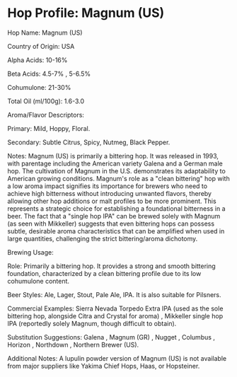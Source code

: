 # Hop Profile: Magnum (US)

Hop Name: Magnum (US)

Country of Origin: USA

Alpha Acids: 10-16%

Beta Acids: 4.5-7% , 5-6.5%

Cohumulone: 21-30%

Total Oil (ml/100g): 1.6-3.0

Aroma/Flavor Descriptors:

Primary: Mild, Hoppy, Floral.

Secondary: Subtle Citrus, Spicy, Nutmeg, Black Pepper.

Notes: Magnum (US) is primarily a bittering hop. It was released in 1993, with parentage including the American variety Galena and a German male hop. The cultivation of Magnum in the U.S. demonstrates its adaptability to American growing conditions. Magnum's role as a "clean bittering" hop with a low aroma impact signifies its importance for brewers who need to achieve high bitterness without introducing unwanted flavors, thereby allowing other hop additions or malt profiles to be more prominent. This represents a strategic choice for establishing a foundational bitterness in a beer. The fact that a "single hop IPA" can be brewed solely with Magnum (as seen with Mikkeller) suggests that even bittering hops can possess subtle, desirable aroma characteristics that can be amplified when used in large quantities, challenging the strict bittering/aroma dichotomy.

Brewing Usage:

Role: Primarily a bittering hop. It provides a strong and smooth bittering foundation, characterized by a clean bittering profile due to its low cohumulone content.

Beer Styles: Ale, Lager, Stout, Pale Ale, IPA. It is also suitable for Pilsners.

Commercial Examples: Sierra Nevada Torpedo Extra IPA (used as the sole bittering hop, alongside Citra and Crystal for aroma) , Mikkeller single hop IPA (reportedly solely Magnum, though difficult to obtain).

Substitution Suggestions: Galena , Magnum (GR) , Nugget , Columbus , Horizon , Northdown , Northern Brewer (US).

Additional Notes: A lupulin powder version of Magnum (US) is not available from major suppliers like Yakima Chief Hops, Haas, or Hopsteiner.

